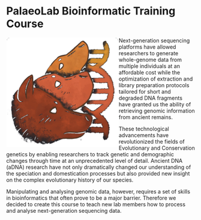 # PalaeoLab Bioinformatic Training Course

<img align="left" width="300" src=./IM/LabLogo.png alt="Lab-Logo" /> Next-generation sequencing platforms have allowed researchers to generate whole-genome data from multiple individuals at an affordable cost while the optimization of extraction and library preparation protocols tailored for short and degraded DNA fragments have granted us the ability of retrieving genomic information from ancient remains.
  
These technological advancements have revolutionized the fields of Evolutionary and Conservation genetics by enabling researchers to track genetic and demographic changes through time at an unprecedented level of detail. Ancient DNA (aDNA) research have not only dramatically changed our understanding of the speciation and domestication processes but also provided new insight on the complex evolutionary history of our species.

Manipulating and analysing genomic data, however, requires a set of skills in bioinformatics that often prove to be a major barrier. Therefore we decided to create this course to teach new lab members how to process and analyse next-generation sequencing data.
<br clear="left" />
